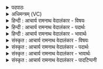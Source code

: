 <details><summary>पदपाठः</summary>

उ꣢त्। उ꣣। ब्र꣡ह्मा꣢꣯णि। ऐ꣣रत। श्रवस्य꣢। इ꣡न्द्र꣢꣯म्। स꣣मर्ये꣢। स꣣। मर्ये꣢। म꣣हय। वसिष्ठ। आ꣢। यः। वि꣡श्वा꣢꣯नि। श्र꣡व꣢꣯सा। त꣣ता꣡न꣢। उ꣣पश्रोता꣢। उ꣣प। श्रोता꣢। मे꣣। ई꣡व꣢꣯तः। व꣡चां꣢꣯ऽसि। ३३०।
</details>

<details><summary>अधिमन्त्रम् (VC)</summary>

- इन्द्रः
- वसिष्ठो मैत्रावरुणिः
- त्रिष्टुप्
- धैवतः
- ऐन्द्रं काण्डम्
</details>

<details><summary>हिन्दी : आचार्य रामनाथ वेदालंकार - विषयः</summary>

अगले मन्त्र में यह वर्णन है कि विद्वान् जन क्या करें।
</details>

<details><summary>हिन्दी : आचार्य रामनाथ वेदालंकार - पदार्थः</summary>

पदार्थान्वयभाषाः -  उपासक जन (श्रवस्या) यश-प्राप्ति की इच्छा से इन्द्र परमेश्वर के प्रति (ब्रह्माणि) स्तोत्रों को (उद् ऐरत उ) उच्चारण करते हैं। हे (वसिष्ठ) सद्गुणकर्मों में और विद्या में अतिशय निवास किए हुए विद्वन् ! तू भी (समर्ये) जीवन-संग्राम में वा यज्ञ में (इन्द्रम्) परमैश्वर्यवान् परमात्मा की (महय) पूजा कर। (यः) जिस परमात्मा ने (विश्वानि) सब भुवनों को (श्रवसा) यश से (आ ततान) विस्तीर्ण किया है, वह (ईवतः मम) मुझ पुरुषार्थी के (वचांसि) प्रार्थना-वचनों को (उपश्रोता) सुननेवाला हो ॥८॥
</details>

<details><summary>हिन्दी : आचार्य रामनाथ वेदालंकार - भावार्थः</summary>

भावार्थभाषाः -  परमेश्वर पुरुषार्थी के ही वचनों को सुनता है, पौरुषरहित होकर केवल स्तुति करते रहनेवाले के नहीं। जिसने सूर्य, चन्द्र, पृथिवी आदि सब भुवनों को यश से प्रसिद्ध किया है, वह मुझे भी यशस्वी बनाये, यह आकांक्षा सबको करनी चाहिए और उसके लिए प्रयत्न भी करना चाहिए ॥८॥
</details>

<details><summary>संस्कृत : आचार्य रामनाथ वेदालंकार - विषयः</summary>

अथ विद्वांसो जनाः किं कुर्युरित्याह।
</details>

<details><summary>संस्कृत : आचार्य रामनाथ वेदालंकार - पदार्थः</summary>

पदार्थान्वयभाषाः -  उपासका जनाः (श्रवस्या२) यशःप्राप्तीच्छया। श्रवः श्रवणीयं यशः इति निरुक्तम्। (११।९)। तस्येच्छा श्रवस्या। क्यचि ‘अ प्रत्ययात्’। अ० ३।३।१०२ इति अ प्रत्यये टाप्। ततस्तृतीयैकवचने ‘सुपां सुलुक्०’ अ० ७।१।३९ इति पूर्वसवर्णदीर्घः। श्रवस्याशब्दश्चित्त्वादन्तोदात्तः, उदात्तेन सह विभक्तेरेकादेशोऽप्युदात्त एव। इन्द्रं प्रति (ब्रह्माणि) स्तोत्राणि (उद् ऐरत उ) उदीरयन्ति खलु। ईर गतौ कम्पने च, लडर्थे लुङ्। हे (वसिष्ठ३) अतिशयेन सद्गुणकर्मसु विद्यासु च कृतनिवास विद्वन् ! अतिशयेन वस्ता इति वसिष्ठः। वस्तृ शब्दाद् इष्ठनि ‘तुरिष्ठेमेयस्सु’ अ० ६।४।१५४ इति तृचो लोपः। ‘यद्वै नु श्रेष्ठस्तेन वसिष्ठोऽथो यद् वस्तृतमो भवति तेनो एव वसिष्ठः’। श० ८।१।१।६। त्वमपि (समर्ये४) जीवन-संग्रामे यज्ञे वा। संगता भवन्ति मर्याः शत्रवो मनुष्या यत्र स समर्यः संग्रामः। समर्ये इति संग्रामनामसु पठितम्। निघं० २।१७। संग्रामवाचिनः शब्दा यज्ञवाचिनोऽपि दृश्यन्ते इति यज्ञोऽपि समर्यः। तत्रापि यज्ञेच्छया जनाः समवेता भवन्ति। (इन्द्रम्) परमैश्वर्यवन्तं परमात्मानम् (महय) पूजय। (मह) पूजायाम्। संहितायाम् ‘अन्येषामपि दृश्यते’ अ० ६।३।१३७ इति दीर्घः। (यः) इन्द्रः (विश्वानि) सर्वाणि भुवनानि (श्रवसा) यशसा (आ ततान) वितस्तार सः (ईवतः५) गमनवतः कर्मण्यस्य पुरुषार्थिनः। अयनम् ईः, ई गतिप्रजनकान्त्यसनखादनेषु, क्विपि रूपम् तद्वतः। (मे) मम (वचांसि) प्रार्थनावचनानि (उपश्रोता) सामीप्येन आकर्णयिता, भवत्विति शेषः ॥८॥६
</details>

<details><summary>संस्कृत : आचार्य रामनाथ वेदालंकार - भावार्थः</summary>

भावार्थभाषाः -  परमेश्वरः पुरुषार्थिन एव वचांसि शृणोति, न पौरुषहीनस्य केवलं स्तुतिं कुर्वतः। यः सर्वाणि सूर्यचन्द्रपृथिव्यादीनि भुवनानि यशसा प्रख्यापयति, स मामपि यशस्विनं विदध्यादिति सर्वैराकाङ्क्षणीयं तदर्थं प्रयतनीयं च ॥८॥
</details>

<details><summary>संस्कृत : आचार्य रामनाथ वेदालंकार - पादटिप्पनी</summary>

टिप्पणी:   १. ऋ० ७।२३।१, अथ० २०।१२।१, उभयत्र ‘श्रवसा’ इत्यत्र ‘शवसा’ इति पाठः। २. श्रवस्या श्रवणीयानि उत्कृष्टानीत्यर्थः—इति वि०। अस्मिन् पक्षे स्वरो न सङ्गच्छते, यति स्वरितान्तत्वापत्तेः। ‘श्रवस्या’ श्रवस्यया अन्नेच्छया—इति भ०। तदेव सायणस्याभिप्रेतम्। ३. (वसिष्ठम्) यो वसति धर्मादिकर्मसु सोऽतिशयितस्तम् इति ऋ० १।११२।९ भाष्ये, (वसिष्ठाः) अतिशयेन सद्गुणकर्मसु निवासिनः इति ऋ० ७।३७।४ भाष्ये, (वसिष्ठः) अतिशयेन विद्यासु कृतवासः इति च ऋ० ७।२६।५ भाष्ये द०। ४. समर्ये संग्रामस्थानीययज्ञे—इति वि०। भरतसायणावपि ‘यज्ञे’ इत्येव व्याचक्षाते। ५. ईवतः। इवतेर्व्याप्तिकर्मण एतद्रूपम्। व्याप्तिमत—इति वि०। उपगमनवतः—इति भ०, सा०। ६. ऋग्भाष्ये दयानन्दर्षिणा ऋगियम् ‘उपस्थिते संग्रामे प्रबन्धकर्तारः किं किं कुर्युरिति’ विषये व्याख्याता।
</details>